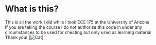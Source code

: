 # What is this?
This is all the work I did while I took ECE 175 at the University of Arizona <br />
If you are taking the course I do not authorize this code in under any circumstances to be used for cheating but only used as learning material <br/>
Thank you!
[![Cat](https://i.kym-cdn.com/photos/images/newsfeed/001/741/230/b06.jpg)]
